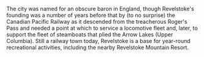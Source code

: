 The city was named for an obscure baron in England, though Revelstoke's founding was a number of years before that by (to no surprise) the Canadian Pacific Railway as it descended from the treacherous Roger's Pass and needed a point at which to service a locomotive fleet and, later, to support the fleet of steamboats that plied the Arrow Lakes (Upper Columbia). Still a railway town today, Revelstoke is a base for year-round recreational activities, including the nearby Revelstoke Mountain Resort.  
